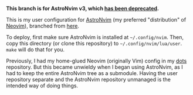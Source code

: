**This branch is for AstroNvim v3, which [has been deprecated][deprecated].**

This is my user configuration for [AstroNvim][an] (my preferred
"distribution" of [Neovim][nv]), branched from [here][upstream].

To deploy, first make sure AstroNvim is installed at `~/.config/nvim`.
Then, copy this directory (or clone this repository) to
`~/.config/nvim/lua/user`. `make` will do that for you.

Previously, I had my home-glued Neovim (originally Vim) config in my
[dots][dots] repository. But this became unwieldy when I began using
AstroNvim, as I had to keep the entire AstroNvim tree as a submodule.
Having the user repository separate and the AstroNvim repository
unmanaged is the intended way of doing things.

[deprecated]: https://docs.astronvim.com/configuration/v4_migration/#module-changes
[an]: https://astronvim.com
[nv]: https://neovim.io
[upstream]: https://github.com/AstroNvim/user_example
[dots]: https://git.sr.ht/~smlavine/dots

